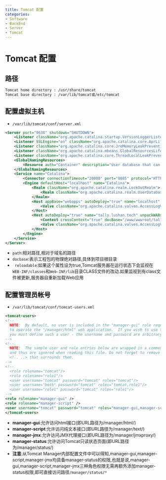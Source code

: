 ```yaml
---
title: Tomcat 配置
categories:
- Software
- BackEnd
- Server
- Tomcat
---
```

# Tomcat 配置

## 路径

```bash
Tomcat home directory : /usr/share/tomcat
Tomcat base directory : /var/lib/tomcat或/etc/tomcat
```

## 配置虚拟主机

- `/var/lib/tomcat/conf/server.xml`

```xml
<Server port="9638" shutdown="SHUTDOWN">
    <Listener className="org.apache.catalina.startup.VersionLoggerListener" />
    <Listener SSLEngine="on" className="org.apache.catalina.core.AprLifecycleListener" />
    <Listener className="org.apache.catalina.core.JreMemoryLeakPreventionListener" />
    <Listener className="org.apache.catalina.mbeans.GlobalResourcesLifecycleListener" />
    <Listener className="org.apache.catalina.core.ThreadLocalLeakPreventionListener" />
    <GlobalNamingResources>
        <Resource auth="Container" description="User database that can be updated and saved" factory="org.apache.catalina.users.MemoryUserDatabaseFactory" name="UserDatabase" pathname="conf/tomcat-users.xml" type="org.apache.catalina.UserDatabase" />
    </GlobalNamingResources>
    <Service name="Catalina">
        <Connector connectionTimeout="20000" port="8085" protocol="HTTP/1.1" redirectPort="8490" />
        <Engine defaultHost="localhost" name="Catalina">
            <Realm className="org.apache.catalina.realm.LockOutRealm">
                <Realm className="org.apache.catalina.realm.UserDatabaseRealm" resourceName="UserDatabase" />
            </Realm>
            <Host appBase="webapps" autoDeploy="true" name="localhost" unpackWARs="true">
                <Valve className="org.apache.catalina.valves.AccessLogValve" directory="logs" pattern="%h %l %u %t &quot;%r&quot; %s %b" prefix="localhost_access_log" suffix=".txt" />
            </Host>
            <Host autoDeploy="true" name="tally.lushan.tech" unpackWARs="true" xmlNamespaceAware="false" xmlValidation="false">
                <Context crossContext="true" docBase="/www/wwwroot/tally.lushan.tech" path="/" reloadable="true" />
                <Valve className="org.apache.catalina.valves.AccessLogValve" directory="logs" pattern="%h %l %u %t &quot;%r&quot; %s %b" prefix="localhost_access_log" suffix=".txt" />
            </Host>
        </Engine>
    </Service>
</Server>
```

- `path`:相对路径,相对于域名的路径
- `docbase`:表示工程包的物理绝对路径,具体到项目根目录
- ` reloadable`:如果这个属性设为true,Tomcat服务器在运行状态下会监视在`WEB-INF/classes`和`Web-INF/lib`目录CLASS文件的改动.如果监视到有class文件被更新,服务器自重新加载Web应用

## 配置管理员帐号

- `/var/lib/tomcat/conf/tomcat-users.xml`

```xml
<tomcat-users>
<!--
  NOTE:  By default, no user is included in the "manager-gui" role required
  to operate the "/manager/html" web application.  If you wish to use this app
  you must define such a user - the username and password are arbitrary.
-->
<!--
  NOTE:  The sample user and role entries below are wrapped in a comment
  and thus are ignored when reading this file. Do not forget to remove
  <!.. ..> that surrounds them.
-->
<!--
  <role rolename="tomcat"/>
  <role rolename="role1"/>
  <user username="tomcat" password="tomcat" roles="tomcat"/>
  <user username="both" password="tomcat" roles="tomcat,role1"/>
  <user username="role1" password="tomcat" roles="role1"/>
-->
<role rolename="manager-gui" />
<role rolename="manager-script" />
<user username="tomcat" password="tomcat" roles="manager-gui,manager-script" />
</tomcat-users>
```

- **manager-gui**:允许访问html接口(即URL路径为/manager/html/)
- **manager-script**:允许访问纯文本接口(即URL路径为/manager/text/)
- **manager-jmx**:允许访问JMX代理接口(即URL路径为/manager/jmxproxy/)
- **manager-status**:允许访问Tomcat只读状态页面(即URL路径为/manager/status/)
-  **注意**:从Tomcat Manager内部配置文件中可以得知,manager-gui,manager-script,manager-jmx均具备manager-status的权限,也就是说,manager-gui,manager-script,manager-jmx三种角色权限无需再额外添加manager-status权限,即可直接访问路径`/manager/status/*`